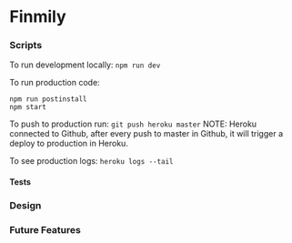# Finmily

### Scripts

To run development locally:
`npm run dev`

To run production code:

```
npm run postinstall
npm start
```

To push to production run:
`git push heroku master`
NOTE: Heroku connected to Github, after every push to master in Github, it will trigger a deploy to production in Heroku.

To see production logs:
`heroku logs --tail`

#### Tests

### Design

### Future Features
